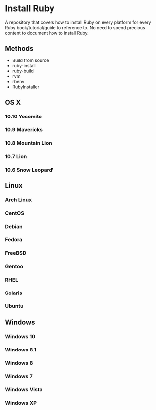 # Install Ruby

A repository that covers how to install Ruby on every platform for every Ruby book/tutorial/guide to reference to. No need to spend precious content to document how to install Ruby.

## Methods

- Build from source
- ruby-install
- ruby-build
- rvm
- rbenv
- RubyInstaller

## OS X

### 10.10 Yosemite

### 10.9 Mavericks

### 10.8 Mountain Lion

### 10.7 Lion

### 10.6 Snow Leopard'

## Linux

### Arch Linux

### CentOS

### Debian

### Fedora

### FreeBSD

### Gentoo

### RHEL

### Solaris

### Ubuntu

## Windows

### Windows 10

### Windows 8.1

### Windows 8

### Windows 7

### Windows Vista

### Windows XP
